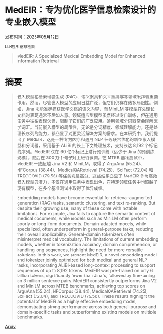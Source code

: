 # MedEIR：专为优化医学信息检索设计的专业嵌入模型

发布时间：2025年05月12日

`LLM应用` `信息检索`

> MedEIR: A Specialized Medical Embedding Model for Enhanced Information Retrieval

# 摘要

> 嵌入模型在检索增强生成 (RAG)、语义聚类和文本重排序等领域发挥着重要作用。然而，尽管嵌入模型的应用日益广泛，但它们仍存在诸多局限性。例如，Jina 未能准确捕获医学文档的语义内容，而 MiniLM 等模型在处理长文档时表现通常不尽如人意。领域适应型模型虽然经过专门训练，但在通用任务中往往表现欠佳，限制了它们的广泛应用。通用领域分词器常会误解医学词汇。当前嵌入模型的局限性，无论是分词精度、领域理解能力，还是处理长序列的能力，都凸显了对更灵活解决方案的需求。在本研究中，我们提出了 MedEIR，这是一种专为医疗和通用 NLP 任务联合优化的新型嵌入模型和分词器，采用基于 ALiBi 的长上下文处理技术，支持长达 8,192 个标记的序列。MedEIR 仅在 60 亿个标记上进行预训练（远少于 Jina 的预训练规模），随后在 300 万个句子对上进行微调。在 MTEB 基准测试中，MedEIR 一致超越 Jina V2 和 MiniLM，取得了 ArguAna (55.24)、NFCorpus (38.44)、MedicalQARetrieval (74.25)、SciFact (72.04) 和 TRECCOVID (79.56) 等任务的最高分。这些结果凸显了 MedEIR 作为高效嵌入模型的潜力，不仅在通用任务中表现出色，在特定领域任务中也超越了现有模型，在多个基准测试中取得了优异成绩。

> Embedding models have become essential for retrieval-augmented generation (RAG) tasks, semantic clustering, and text re-ranking. But despite their growing use, many of these come with notable limitations. For example, Jina fails to capture the semantic content of medical documents, while models such as MiniLM often perform poorly on long-form documents. Domain-adapted models, while specialized, often underperform in general-purpose tasks, reducing their overall applicability. General-domain tokenizers often misinterpret medical vocabulary. The limitations of current embedding models, whether in tokenization accuracy, domain comprehension, or handling long sequences, highlight the need for more versatile solutions. In this work, we present MedEIR, a novel embedding model and tokenizer jointly optimized for both medical and general NLP tasks, incorporating ALiBi-based long-context processing to support sequences of up to 8,192 tokens. MedEIR was pre-trained on only 6 billion tokens, significantly fewer than Jina's, followed by fine-tuning on 3 million sentence pairs. MedEIR consistently outperforms Jina V2 and MiniLM across MTEB benchmarks, achieving top scores on ArguAna (55.24), NFCorpus (38.44), MedicalQARetrieval (74.25), SciFact (72.04), and TRECCOVID (79.56). These results highlight the potential of MedEIR as a highly effective embedding model, demonstrating strong performance across both general-purpose and domain-specific tasks and outperforming existing models on multiple benchmarks.

[Arxiv](https://arxiv.org/abs/2505.13482)